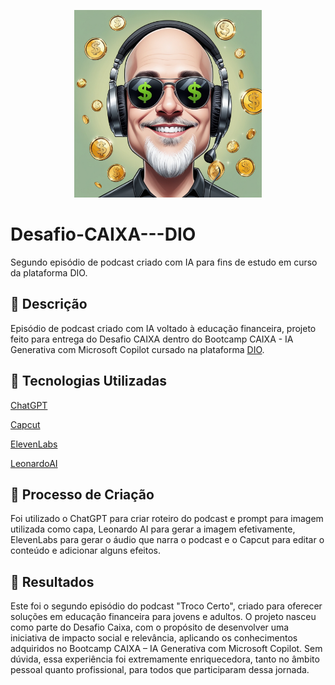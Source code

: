 <p align="center">
<img 
    src="https://github.com/djsouza87/Desafio-CAIXA---DIO/blob/main/Leonardo_Phoenix_10_Create_a_caricature_of_a_podcaster_showing_0.jpg"
    width="300"
/>
</p>

# Desafio-CAIXA---DIO
Segundo episódio de podcast criado com IA para fins de estudo em curso da plataforma DIO.

## 📒 Descrição
Episódio de podcast criado com IA voltado à educação financeira, projeto feito para entrega do Desafio CAIXA dentro do Bootcamp CAIXA - IA Generativa com Microsoft Copilot cursado na plataforma [DIO](https://web.dio.me/). 

## 🤖 Tecnologias Utilizadas
[ChatGPT](https://chat.openai.com/)

[Capcut](https://www.capcut.com/)

[ElevenLabs](https://elevenlabs.io/)

[LeonardoAI](https://app.leonardo.ai/)

## 🧐 Processo de Criação
Foi utilizado o ChatGPT para criar roteiro do podcast e prompt para imagem utilizada como capa, Leonardo AI para gerar a imagem efetivamente, ElevenLabs para gerar o áudio que narra o podcast e o Capcut para editar o conteúdo e adicionar alguns efeitos.

## 🚀 Resultados
Este foi o segundo episódio do podcast "Troco Certo", criado para oferecer soluções em educação financeira para jovens e adultos. O projeto nasceu como parte do Desafio Caixa, com o propósito de desenvolver uma iniciativa de impacto social e relevância, aplicando os conhecimentos adquiridos no Bootcamp CAIXA – IA Generativa com Microsoft Copilot. Sem dúvida, essa experiência foi extremamente enriquecedora, tanto no âmbito pessoal quanto profissional, para todos que participaram dessa jornada.
